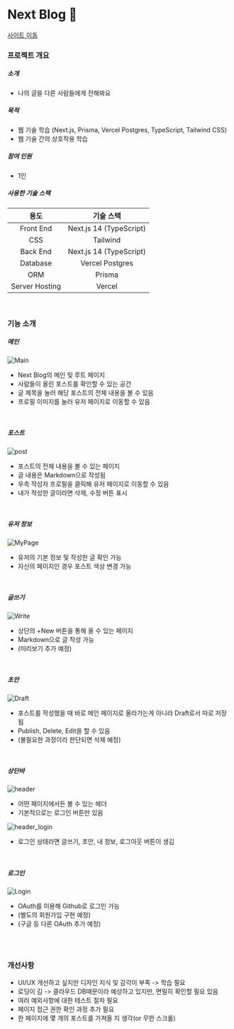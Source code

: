 # Next Blog 📝

<a href='https://next-blog-seang-gs-projects.vercel.app/'>
사이트 이동
</a>

### 프로젝트 개요
##### 소개
- 나의 글을 다른 사람들에게 전해봐요
##### 목적
- 웹 기술 학습 (Next.js, Prisma, Vercel Postgres, TypeScript, Tailwind CSS)
- 웹 기술 간의 상호작용 학습
##### 참여 인원
- 1인
##### 사용한 기술 스택
| 용도     | 기술 스택 |
|:--------:|:--------:|
| Front End    | Next.js 14 (TypeScript)     |
| CSS    | Tailwind     |
| Back End     | Next.js 14 (TypeScript)   |
| Database     | Vercel Postgres        |
| ORM     | Prisma        |
| Server Hosting     | Vercel        |

<br />

### 기능 소개

##### 메인
![Main](https://github.com/Seang-G/Next_Blog/assets/61152284/6db9b43b-d824-44e7-a45b-aefb6c2e4514)

- Next Blog의 메인 및 루트 페이지
- 사람들이 올린 포스트를 확인할 수 있는 공간
- 글 제목을 눌러 해당 포스트의 전체 내용을 볼 수 있음
- 프로필 이미지를 눌러 유저 페이지로 이동할 수 있음
    
<br />

##### 포스트
![post](https://github.com/Seang-G/Next_Blog/assets/61152284/0c54706e-a71a-43d3-b957-8e92ad188a72)

- 포스트의 전체 내용을 볼 수 있는 페이지
- 글 내용은 Markdown으로 작성됨
- 우측 작성자 프로필을 클릭해 유저 페이지로 이동할 수 있음
- 내가 작성한 글이라면 삭제, 수정 버튼 표시

<br />

##### 유저 정보
![MyPage](https://github.com/Seang-G/Next_Blog/assets/61152284/cf43dfdc-0067-49fe-b1af-5bbfd17d105d)

- 유저의 기본 정보 및 작성한 글 확인 가능
- 자신의 페이지인 경우 포스트 색상 변경 가능

<br />

##### 글쓰기
![Write](https://github.com/Seang-G/Next_Blog/assets/61152284/beec317f-6d2a-4941-8b3f-469b3f940593)

- 상단의 +New 버튼을 통해 올 수 있는 페이지
- Markdown으로 글 작성 가능
- (미리보기 추가 예정)

<br />

##### 초안
![Draft](https://github.com/Seang-G/Next_Blog/assets/61152284/12f8749d-eaff-4099-899e-509a7da0df76)

- 포스트를 작성했을 때 바로 메인 페이지로 올라가는게 아니라 Draft로서 따로 저장됨
- Publish, Delete, Edit을 할 수 있음
- (불필요한 과정이라 판단되면 삭제 예정)

<br />

##### 상단바
![header](https://github.com/Seang-G/Next_Blog/assets/61152284/2bd81ffa-d57f-4292-bae3-e68ccad115ae)

- 어떤 페이지에서든 볼 수 있는 헤더
- 기본적으로는 로그인 버튼만 있음

![header_login](https://github.com/Seang-G/Next_Blog/assets/61152284/c988a75e-8cd3-4d3f-9424-de8bfdab0577)

- 로그인 상태라면 글쓰기, 초안, 내 정보, 로그아웃 버튼이 생김

<br />

##### 로그인
![Login](https://github.com/Seang-G/Next_Blog/assets/61152284/914ca4bd-f588-4a22-9329-0ce92ddc1a25)

- OAuth를 이용해 Github로 로그인 가능
- (별도의 회원가입 구현 예정)
- (구글 등 다른 OAuth 추가 예정)

<br /><br />

### 개선사항

- UI/UX 개선하고 싶지만 디자인 지식 및 감각이 부족 -> 학습 필요 
- 로딩이 김 -> 클라우드 DB때문이라 예상하고 있지만, 면밀히 확인할 필요 있음
- 여러 예외사항에 대한 테스트 절차 필요
- 페이지 접근 권한 확인 과정 추가 필요
- 한 페이지에 몇 개의 포스트를 가져올 지 생각(or 무한 스크롤)